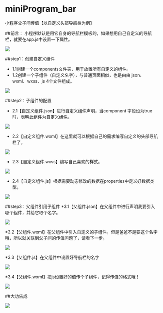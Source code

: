 # miniProgram_bar
小程序父子间传值【以自定义头部导航栏为例】

##前言：
小程序默认是用它自身的导航栏模板的，如果想用自己自定义的导航栏，就要在app.js中设置一下属性。

![](https://github.com/papaGit/miniProgram_bar/raw/master/mdImg/first.png)

##step1：创建自定义组件

* 1.1创建一个components文件夹，用于放置所有自定义的组件。
* 1.2创建一个子组件（自定义名字），与普通页面相似，也是由由 json、wxml、wxss、js 4个文件组成。

 ![](https://github.com/papaGit/miniProgram_bar/raw/master/mdImg/1.png)
 
 
 ##step2：子组件的配置
* 2.1【自定义组件.json】进行自定义组件声明，当component 字段设为true时，表明此组件为自定义组件。

 ![](https://github.com/papaGit/miniProgram_bar/raw/master/mdImg/2.png)
 
* 2.2【自定义组件.wxml】在这里就可以根据自己的需求编写自定义的头部导航栏了。

 ![](https://github.com/papaGit/miniProgram_bar/raw/master/mdImg/3.png)
 
 * 2.3【自定义组件.wxss】编写自己喜欢的样式。

 ![](https://github.com/papaGit/miniProgram_bar/raw/master/mdImg/4.png)
 
  * 2.4【自定义组件.js】根据需要动态修改的数据在properties中定义好数据类型。

 ![](https://github.com/papaGit/miniProgram_bar/raw/master/mdImg/5.png)
 
 
 ##step3：父组件引用子组件
 *3.1【父组件.json】在父组件中进行声明我要引入哪个组件，并给它取个名字。
 
 ![](https://github.com/papaGit/miniProgram_bar/raw/master/mdImg/6.png)
  
 *3.2【父组件.wxml】在父组件中引入自定义的子组件。但是爸爸不是要这个名字哦，所以就关联到父子间的传值问题了，请看下一步。
  
 ![](https://github.com/papaGit/miniProgram_bar/raw/master/mdImg/7.png)
 
 *3.3【父组件.js】在父组件中设置好导航栏的名字
 
 ![](https://github.com/papaGit/miniProgram_bar/raw/master/mdImg/8.png)
  
 *3.4【父组件.wxml】把js设置好的值传个子组件，记得传值的格式哦！
 
 ![](https://github.com/papaGit/miniProgram_bar/raw/master/mdImg/9.png)
 
 ##大功告成
 
  ![](https://github.com/papaGit/miniProgram_bar/raw/master/mdImg/10.png)
  
  
 
    
